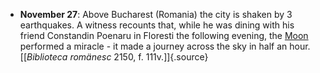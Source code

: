 ﻿-   **November 27**: Above Bucharest (Romania) the city is shaken by 3 earthquakes. A witness recounts that, while he was dining with his friend Constandin Poenaru in Floresti the following evening, the [Moon](Moon.html) performed a miracle - it made a journey across the sky in half an hour. [\[*Biblioteca romänesc* 2150, f. 111v.\]]{.source}

